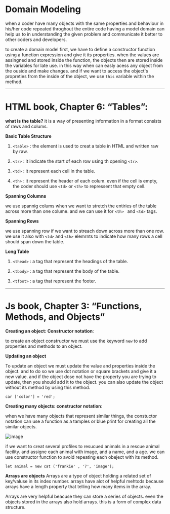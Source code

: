 # Domain Modeling

when a coder have many objects with the same properties and behaviour in his/her code repeated throghout the entire code having a model domain can help us to in understanding the given problem and communicate it better to other coders and developers. 

to create a domain model first, we have to define a constructor function using a function expression and give it its properties. when the values are assingned and stored inside the function, the objects then are stored inside the variables for late use. in this way when can easly acess any object from the ouside and make changes. and if we want to access the object's propreties from the inside of the object, we use `this` variable within the method. 


* **
# HTML book, Chapter 6: “Tables”:

**what is the table?**
it is a way of presenting information in a format consists of raws and colums.

**Basic Table Structure**

1) `<table>` : the element is used to creat a table in HTML and written raw by raw. 

2) `<tr>` : it indicate the start of each row using th opening `<tr>`. 

3) `<td>` : it represent each cell in the table. 

4) `<th>` : it represent the header of each colum. even if the cell is empty, the coder should use `<td>` or `<th>` to repressent that empty cell. 

**Spanning Columns**

 we use spannig colums when we want to stretch the entiries of the table across more than one colume. and we can use it for `<th> ` and `<td>` tags. 

 **Spanning Rows** 

 we use spanning row if we want to streach down across more than one row. we use it also with `<td>` and `<th>` elemrnts to indicate how many rows a cell should span down the table. 
 
 **Long Table**

  1) `<thead>` : a tag that represent the headings of the table. 

  2) `<tbody>` : a tag that represent the body of the table.

  3) `<tfoot>` : a tag that represent the footer. 

  * ** 

  # Js book, Chapter 3: “Functions, Methods, and Objects”

  **Creating an object: Constructor notation**: 

  to create an object constructor we must use the keyword `new` to add properties and methods to an object.
   

 **Updating an object**

To update an object we must update the value and properties inside the object. and to do so we use dot notation or square brackets  and give it a new value. and if the object dose not have the property you are trying to update, then you should add it to the object. you can also update the object without its method by using this method. 

`car ['color'] = 'red';` 

**Creating many objects: constructor notation**:

when we have many objects that represent similar things, the constuctor notation can use a function as a tamples or blue print for creating all the similar objects.  

![image](https://miro.medium.com/max/1764/1*f2GY7oXEjoGVD8fHOl5Ayg.png) 

if we want to creat several profiles to resucued animals in a rescue animal facility. and assigne each animal with image, and a name, and a age. we can use constructor function to avoid repeating each obeject with its method.

`let animal = new cat ('frankie' , '7', 'image');` 
 

 **Arrays are objects**
 Arrays are a type of object holding a related set of key/valuse in its index number. arrays have alot of helpful mehtods because arrays have a length property that telling how many items in the array.

 Arrays are very helpful beacuse they can store a series of objects. even the objects stored in the arrays also hold arrays. this is a form of complex data structure. 

